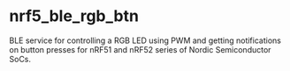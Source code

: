 # nrf5_ble_rgb_btn
BLE service for controlling a RGB LED using PWM and getting notifications on button presses for nRF51 and nRF52 series of Nordic Semiconductor SoCs.
